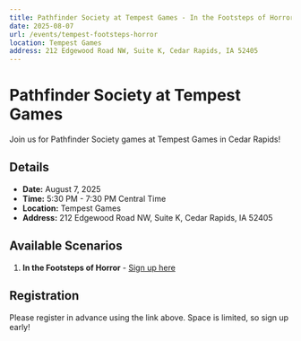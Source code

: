 ```yaml
---
title: Pathfinder Society at Tempest Games - In the Footsteps of Horror
date: 2025-08-07
url: /events/tempest-footsteps-horror
location: Tempest Games
address: 212 Edgewood Road NW, Suite K, Cedar Rapids, IA 52405
---
```


# Pathfinder Society at Tempest Games

Join us for Pathfinder Society games at Tempest Games in Cedar Rapids!

## Details

- **Date:** August 7, 2025
- **Time:** 5:30 PM - 7:30 PM Central Time
- **Location:** Tempest Games
- **Address:** 212 Edgewood Road NW, Suite K, Cedar Rapids, IA 52405

## Available Scenarios

1. **In the Footsteps of Horror** - [Sign up here](https://www.rpgchronicles.net/session/d219533f-7c5f-4c3b-a1e2-d0cc5a4ba738/pregame)

## Registration

Please register in advance using the link above. Space is limited, so sign up early!